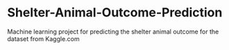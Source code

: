 # Shelter-Animal-Outcome-Prediction
Machine learning project for predicting the shelter animal outcome for the dataset from Kaggle.com

